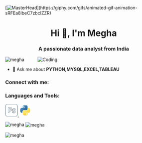[![MasterHead](https://1.bp.blogspot.com/-7A4WynwLsM...)](https://giphy.com/gifs/animated-gif-animation-sRFEa8lbeC7zbcIZZR)
<h1 align="center">Hi 👋, I'm Megha</h1>
<h3 align="center">A passionate data analyst from India</h3>
<img align="right" alt="Coding" width="400" src="https://tse3.mm.bing.net/th?id=OIP.yJXbQF9JDj7aAJaXV8VePQHaEK&pid=Api&P=0&h=180">
<p align="left"> <img src="https://komarev.com/ghpvc/?username=megha&label=Profile%20views&color=0e75b6&style=flat" alt="megha" /> </p>

- 💬 Ask me about **PYTHON,MYSQL,EXCEL,TABLEAU**

<h3 align="left">Connect with me:</h3>
<p align="left">
</p>

<h3 align="left">Languages and Tools:</h3>
<p align="left"> <a href="https://www.photoshop.com/en" target="_blank" rel="noreferrer"> <img src="https://raw.githubusercontent.com/devicons/devicon/master/icons/photoshop/photoshop-line.svg" alt="photoshop" width="40" height="40"/> </a> <a href="https://www.python.org" target="_blank" rel="noreferrer"> <img src="https://raw.githubusercontent.com/devicons/devicon/master/icons/python/python-original.svg" alt="python" width="40" height="40"/> </a> </p>

<p><img align="left" src="https://github-readme-stats.vercel.app/api/top-langs?username=megha&show_icons=true&locale=en&layout=compact" alt="megha" /></p>

<p>&nbsp;<img align="center" src="https://github-readme-stats.vercel.app/api?username=megha&show_icons=true&locale=en" alt="megha" /></p>

<p><img align="center" src="https://github-readme-streak-stats.herokuapp.com/?user=megha&" alt="megha" /></p>
